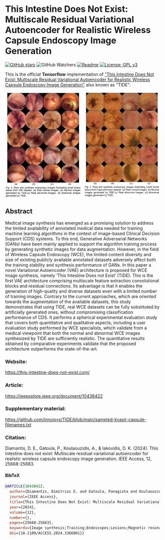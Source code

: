 # This Intestine Does Not Exist: Multiscale Residual Variational Autoencoder for Realistic Wireless Capsule Endoscopy Image Generation 

[![GitHub stars](https://img.shields.io/github/stars/innoisys/TIDE.svg?style=flat&label=Star)](https://github.com/innoisys/TIDE/)
![GitHub Watchers](https://img.shields.io/github/watchers/innoisys/TIDE?style=flat&label=Watchers)
[![Readme](https://img.shields.io/badge/README-green.svg)](README.md)
[![License: GPL v3](https://img.shields.io/badge/License-GPLv3-blue.svg)](https://www.gnu.org/licenses/gpl-3.0)

This is the official <b>Tensorflow</b> implementation of ["This Intestine Does Not Exist: Multiscale Residual Variational Autoencoder for Realistic Wireless Capsule Endoscopy Image Generation"](https://ieeexplore.ieee.org/document/10438422) also known as "TIDE".  

<div align="center">
  <img src="assets/images/img.png" alt="TIDE">
</div>

## Abstract 
Medical image synthesis has emerged as a promising solution to address the limited availability of annotated medical data needed for training machine learning algorithms in the context of image-based Clinical Decision Support (CDS) systems. To this end, Generative Adversarial Networks (GANs) have been mainly applied to support the algorithm training process by generating synthetic images for data augmentation. However, in the field of Wireless Capsule Endoscopy (WCE), the limited content diversity and size of existing publicly available annotated datasets adversely affect both the training stability and synthesis performance of GANs. In this paper a novel Variational Autoencoder (VAE) architecture is proposed for WCE image synthesis, namely ‘This Intestine Does not Exist’ (TIDE). This is the first VAE architecture comprising multiscale feature extraction convolutional blocks and residual connections. Its advantage is that it enables the generation of high-quality and diverse datasets even with a limited number of training images. Contrary to the current approaches, which are oriented towards the augmentation of the available datasets, this study demonstrates that using TIDE, real WCE datasets can be fully substituted by artificially generated ones, without compromising classification performance of CDS. It performs a spherical experimental evaluation study that covers both quantitative and qualitative aspects, including a user evaluation study performed by WCE specialists, which validate from a medical viewpoint that both the normal and abnormal WCE images synthesized by TIDE are sufficiently realistic. The quantitative results obtained by comparative experiments validate that the proposed architecture outperforms the state-of-the-art.

### Website: 
https://this-intestine-does-not-exist.com/

### Article: 
https://ieeexplore.ieee.org/document/10438422

### Supplementary material: 
https://github.com/innoisys/TIDE/blob/main/sampled-kvasir-capsule-filenames.txt

### Citation: 
Diamantis, D. E., Gatoula, P., Koulaouzidis, A., & Iakovidis, D. K. (2024). This intestine does not exist: Multiscale residual variational autoencoder for realistic wireless capsule endoscopy image generation. IEEE Access, 12, 25668-25683.
#### BibTeX
```bibtex
@ARTICLE{10438422,
  author={Diamantis, Dimitrios E. and Gatoula, Panagiota and Koulaouzidis, Anastasios and Iakovidis, Dimitris K.},
  journal={IEEE Access}, 
  title={This Intestine Does Not Exist: Multiscale Residual Variational Autoencoder for Realistic Wireless Capsule Endoscopy Image Generation}, 
  year={2024},
  volume={12},
  number={},
  pages={25668-25683},
  keywords={Image synthesis;Training;Endoscopes;Lesions;Magnetic resonance imaging;Generative adversarial networks;Decision support systems;Clinical diagnosis;Gastroenterology;Gastrointestinal tract;Encoding;Biomedical monitoring;Clinical decision support systems;endoscopy;gastrointestinal tract;image synthesis;variational autoencoders},
  doi={10.1109/ACCESS.2024.3366801}}
```
